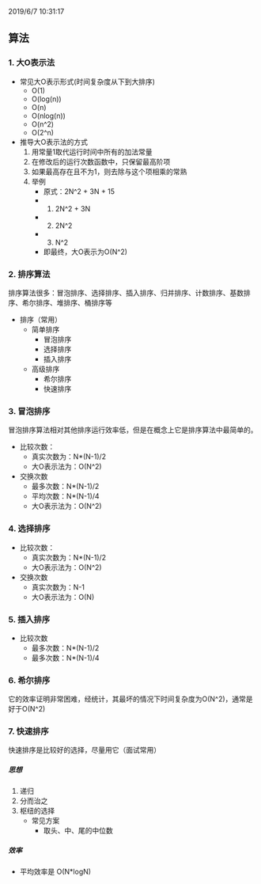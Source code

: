 2019/6/7 10:31:17 

## 算法

### 1. 大O表示法

- 常见大O表示形式(时间复杂度从下到大排序)
	- O(1)
	- O(log(n))
	- O(n)
	- O(nlog(n))
	- O(n^2)
	- O(2^n)
- 推导大O表示法的方式
	1. 用常量1取代运行时间中所有的加法常量
	2. 在修改后的运行次数函数中，只保留最高阶项
	3. 如果最高存在且不为1，则去除与这个项相乘的常熟
	4. 举例
		- 原式：2N^2 + 3N + 15
		- 1. 2N^2 + 3N 
		- 2. 2N^2
		- 3. N^2
		- 即最终，大O表示为O(N^2)

### 2. 排序算法

排序算法很多：冒泡排序、选择排序、插入排序、归并排序、计数排序、基数排序、希尔排序、堆排序、桶排序等

- 排序（常用）
	- 简单排序
		- 冒泡排序
		- 选择排序
		- 插入排序
	- 高级排序
		- 希尔排序
		- 快速排序

### 3. 冒泡排序

冒泡排序算法相对其他排序运行效率低，但是在概念上它是排序算法中最简单的。

- 比较次数：
	- 真实次数为：N*(N-1)/2
	- 大O表示法为：O(N^2)
- 交换次数
	- 最多次数：N*(N-1)/2
	- 平均次数：N*(N-1)/4
	- 大O表示法为：O(N^2)

### 4. 选择排序

- 比较次数：
	- 真实次数为：N*(N-1)/2
	- 大O表示法为：O(N^2)
- 交换次数
	- 真实次数为：N-1
	- 大O表示法为：O(N)

### 5. 插入排序   

- 比较次数
	- 最多次数：N*(N-1)/2
	- 最多次数：N*(N-1)/4

### 6. 希尔排序

它的效率证明非常困难，经统计，其最坏的情况下时间复杂度为O(N^2)，通常是好于O(N^2)

### 7. 快速排序

快速排序是比较好的选择，尽量用它（面试常用）

##### 思想

1. 递归
2. 分而治之
3. 枢纽的选择
	- 常见方案
		- 取头、中、尾的中位数

##### 效率

- 平均效率是 O(N*logN)